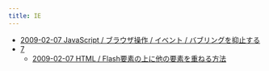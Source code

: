 ```yaml
---
title: IE
---
```



- [2009-02-07 JavaScript / ブラウザ操作 / イベント / バブリングを抑止する](./../../../d/2009/02/07/JavaScript_でバブリングを抑止する.md)
- [7](./7/index.md)
    - [2009-02-07 HTML / Flash要素の上に他の要素を重ねる方法](./../../../d/2009/02/07/Firefox_で_Flash_要素の上に他の要素を重ねる方法.md)




